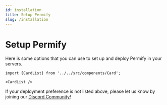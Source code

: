 ```yaml
---
id: installation
title: Setup Permify
slug: /installation
---
```


# Setup Permify

Here is some options that you can use to set up and deploy Permify in your servers.

```mdx-code-block
import {CardList} from '../../src/components/Card';

<CardList />
```

If your deployment preference is not listed above, please let us know by joining our [Discord Community](https://discord.gg/n6KfzYxhPp)!